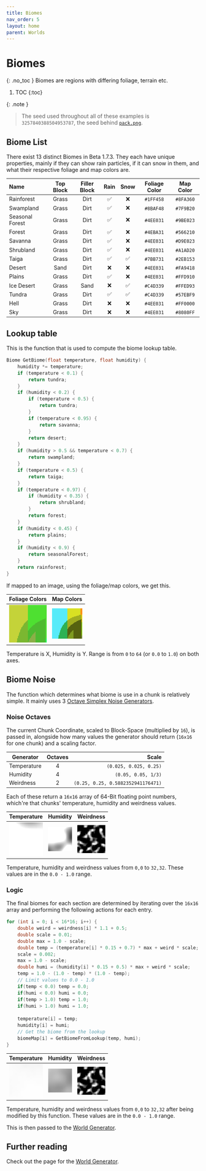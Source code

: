 ```yaml
---
title: Biomes
nav_order: 5
layout: home
parent: Worlds
---
```


# Biomes
{: .no_toc }
Biomes are regions with differing foliage, terrain etc.

1. TOC
{:toc}

{: .note }
> The seed used throughout all of these examples is `3257840388504953787`, the seed behind [`pack.png`](https://minecraftathome.com/projects/packpng.html).

## Biome List
There exist 13 distinct Biomes in Beta 1.7.3. They each have unique properties, mainly if they can show rain particles, if it can snow in them, and what their respective foliage and map colors are.

| Name            | Top Block | Filler Block | Rain | Snow |                                 Foliage Color                                  |                                   Map Color                                    |
| :-------------- | :-------: | :----------: | :--: | :--: | :----------------------------------------------------------------------------: | :----------------------------------------------------------------------------: |
| Rainforest      |   Grass   |     Dirt     |  ✅   |  ❌   | <span class="color-swatch" style="background-color:#1FF458;"></span> `#1FF458` | <span class="color-swatch" style="background-color:#8FA360;"></span> `#8FA360` |
| Swampland       |   Grass   |     Dirt     |  ✅   |  ❌   | <span class="color-swatch" style="background-color:#8BAF48;"></span> `#8BAF48` | <span class="color-swatch" style="background-color:#7F9B20;"></span> `#7F9B20` |
| Seasonal Forest |   Grass   |     Dirt     |  ✅   |  ❌   | <span class="color-swatch" style="background-color:#4EE031;"></span> `#4EE031` | <span class="color-swatch" style="background-color:#9BE023;"></span> `#9BE023` |
| Forest          |   Grass   |     Dirt     |  ✅   |  ❌   | <span class="color-swatch" style="background-color:#4EBA31;"></span> `#4EBA31` | <span class="color-swatch" style="background-color:#566210;"></span> `#566210` |
| Savanna         |   Grass   |     Dirt     |  ✅   |  ❌   | <span class="color-swatch" style="background-color:#4EE031;"></span> `#4EE031` | <span class="color-swatch" style="background-color:#D9E023;"></span> `#D9E023` |
| Shrubland       |   Grass   |     Dirt     |  ✅   |  ❌   | <span class="color-swatch" style="background-color:#4EE031;"></span> `#4EE031` | <span class="color-swatch" style="background-color:#A1AD20;"></span> `#A1AD20` |
| Taiga           |   Grass   |     Dirt     |  ✅   |  ✅   | <span class="color-swatch" style="background-color:#7BB731;"></span> `#7BB731` | <span class="color-swatch" style="background-color:#2EB153;"></span> `#2EB153` |
| Desert          |   Sand    |     Dirt     |  ❌   |  ❌   | <span class="color-swatch" style="background-color:#4EE031;"></span> `#4EE031` | <span class="color-swatch" style="background-color:#FA9418;"></span> `#FA9418` |
| Plains          |   Grass   |     Dirt     |  ✅   |  ❌   | <span class="color-swatch" style="background-color:#4EE031;"></span> `#4EE031` | <span class="color-swatch" style="background-color:#FFD910;"></span> `#FFD910` |
| Ice Desert      |   Grass   |     Sand     |  ❌   |  ✅   | <span class="color-swatch" style="background-color:#C4D339;"></span> `#C4D339` | <span class="color-swatch" style="background-color:#FFED93;"></span> `#FFED93` |
| Tundra          |   Grass   |     Dirt     |  ✅   |  ✅   | <span class="color-swatch" style="background-color:#C4D339;"></span> `#C4D339` | <span class="color-swatch" style="background-color:#57EBF9;"></span> `#57EBF9` |
| Hell            |   Grass   |     Dirt     |  ❌   |  ❌   | <span class="color-swatch" style="background-color:#4EE031;"></span> `#4EE031` | <span class="color-swatch" style="background-color:#FF0000;"></span> `#FF0000` |
| Sky             |   Grass   |     Dirt     |  ❌   |  ❌   | <span class="color-swatch" style="background-color:#4EE031;"></span> `#4EE031` | <span class="color-swatch" style="background-color:#8080FF;"></span> `#8080FF` |

## Lookup table
This is the function that is used to compute the biome lookup table.

```c
Biome GetBiome(float temperature, float humidity) {
    humidity *= temperature;
    if (temperature < 0.1) {
        return tundra;
    }
    if (humidity < 0.2) {
        if (temperature < 0.5) {
            return tundra;
        }
        if (temperature < 0.95) {
            return savanna;
        }
        return desert;
    }
    if (humidity > 0.5 && temperature < 0.7) {
        return swampland;
    }
    if (temperature < 0.5) {
        return taiga;
    }
    if (temperature < 0.97) {
        if (humidity < 0.35) {
            return shrubland;
        }
        return forest;
    }
    if (humidity < 0.45) {
        return plains;
    }
    if (humidity < 0.9) {
        return seasonalForest;
    }
    return rainforest;
}
```

If mapped to an image, using the foliage/map colors, we get this.

| Foliage Colors | Map Colors |
| --- | --- |
| <img src="images/biomesFoliage.png" alt="Foliage Colors" style="image-rendering: pixelated; width: 100%"> | <img src="images/biomesMap.png" alt="Map Colors" style="image-rendering: pixelated; width: 100%"> |

Temperature is X, Humidity is Y. Range is from `0` to `64` (or `0.0` to `1.0`) on both axes.

## Biome Noise
The function which determines what biome is use in a chunk is relatively simple.
It mainly uses 3 [Octave Simplex Noise Generators](../technical/noise#simplex-noise).

### Noise Octaves
The current Chunk Coordinate, scaled to Block-Space (multiplied by `16`), is passed in, alongside how many values the generator should return (`16x16` for one chunk) and a scaling factor.

| Generator | Octaves | Scale |
| --- | :---: | ---: |
| Temperature | 4 | `(0.025, 0.025, 0.25)` |
| Humidity | 4 | `(0.05, 0.05, 1/3)` |
| Weirdness | 2 | `(0.25, 0.25, 0.5882352941176471)` |

Each of these return a `16x16` array of 64-Bit floating point numbers, which're that chunks' temperature, humidity and weirdness values.

| Temperature | Humidity | Weirdness |
| :---: | :---: | :---: |
| <img src="images/temperaturePre.png" alt="Temperature map" style="image-rendering: pixelated; width: 100%"> | <img src="images/humidityPre.png" alt="Humidity map" style="image-rendering: pixelated; width: 100%"> | <img src="images/weirdnessPre.png" alt="Weirdness map" style="image-rendering: pixelated; width: 100%"> |

Temperature, humidity and weirdness values from `0,0` to `32,32`. These values are in the `0.0 - 1.0` range.

### Logic
The final biomes for each section are determined by iterating over the `16x16` array and performing the following actions for each entry.

```c
for (int i = 0; i < 16*16; i++) {
    double weird = weirdness[i] * 1.1 + 0.5;
    double scale = 0.01;
    double max = 1.0 - scale;
    double temp = (temperature[i] * 0.15 + 0.7) * max + weird * scale;
    scale = 0.002;
    max = 1.0 - scale;
    double humi = (humidity[i] * 0.15 + 0.5) * max + weird * scale;
    temp = 1.0 - (1.0 - temp) * (1.0 - temp);
    // Limit values to 0.0 - 1.0
    if(temp < 0.0) temp = 0.0;
    if(humi < 0.0) humi = 0.0;
    if(temp > 1.0) temp = 1.0;
    if(humi > 1.0) humi = 1.0;

    temperature[i] = temp;
    humidity[i] = humi;
    // Get the biome from the lookup
    biomeMap[i] = GetBiomeFromLookup(temp, humi);
}
```

| Temperature | Humidity | Weirdness |
| :---: | :---: | :---: |
| <img src="images/temperaturePost.png" alt="Temperature map" style="image-rendering: pixelated; width: 100%"> | <img src="images/humidityPost.png" alt="Humidity map" style="image-rendering: pixelated; width: 100%"> | <img src="images/weirdnessPost.png" alt="Weirdness map" style="image-rendering: pixelated; width: 100%"> |

Temperature, humidity and weirdness values from `0,0` to `32,32` after being modified by this function. These values are in the `0.0 - 1.0` range.

This is then passed to the [World Generator](generation).

## Further reading
Check out the page for the [World Generator](generation).